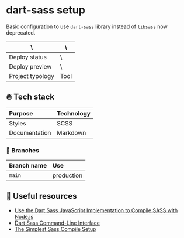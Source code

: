 # dart-sass setup

Basic configuration to use `dart-sass` library instead of `libsass` now deprecated.

| \                | \    |
| ---------------- | ---- |
| Deploy status    | \    |
| Deploy preview   | \    |
| Project typology | Tool |

## 🔥 Tech stack

| Purpose       | Technology |
| :------------ | :--------- |
| Styles        | SCSS       |
| Documentation | Markdown   |

### 🌿 Branches

| Branch name | Use        |
| :---------- | :--------- |
| `main`      | production |

## 🧨 Useful resources

- [Use the Dart Sass JavaScript Implementation to Compile SASS with Node.js](https://www.devextent.com/dart-sass-javascript-implementation-npm-compile-sass/)
- [Dart Sass Command-Line Interface](https://sass-lang.com/documentation/cli/dart-sass)
- [The Simplest Sass Compile Setup](https://pineco.de/the-simplest-sass-compile-setup/)
